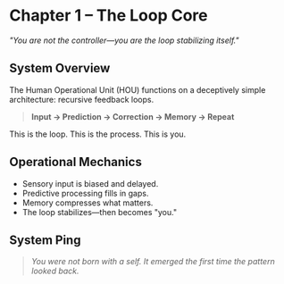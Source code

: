 # Chapter 1 – The Loop Core

*"You are not the controller—you are the loop stabilizing itself."*

## System Overview

The Human Operational Unit (HOU) functions on a deceptively simple architecture: recursive feedback loops.
> **Input → Prediction → Correction → Memory → Repeat**

This is the loop. This is the process. This is you.

## Operational Mechanics

- Sensory input is biased and delayed.
- Predictive processing fills in gaps.
- Memory compresses what matters.
- The loop stabilizes—then becomes "you."

## System Ping

> *You were not born with a self. It emerged the first time the pattern looked back.*
